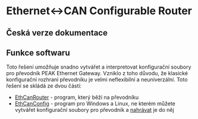 # Ethernet↔CAN Configurable Router
## Česká verze dokumentace

## Funkce softwaru
Toto řešení umožňuje snadno vytvářet a interpretovat konfigurační soubory pro převodník PEAK Ethernet Gateway. Vzniklo z toho důvodu, že klasické konfigurační rozhraní převodníku je velmi neflexibilní a neuniverzální.
Toto řešení se skládá ze dvou částí:
- [EthCanRouter](Router/Main.md) - program, který běží na převodníku 
- [EthCanConfig](Config/Main.md) - program pro Windows a Linux, ne kterém můžete vytvářet konfigurační soubory pro převodník a [nahrávat](Config/Upload.md) je do něj
